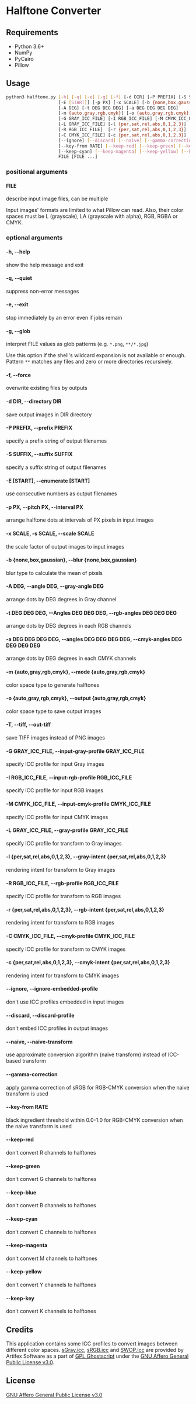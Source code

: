 # Halftone Converter

## Requirements

- Python 3.6+
- NumPy
- PyCairo
- Pillow

## Usage

```sh
python3 halftone.py [-h] [-q] [-e] [-g] [-f] [-d DIR] [-P PREFIX] [-S SUFFIX]
                    [-E [START]] [-p PX] [-x SCALE] [-b {none,box,gaussian}]
                    [-A DEG] [-t DEG DEG DEG] [-a DEG DEG DEG DEG]
                    [-m {auto,gray,rgb,cmyk}] [-o {auto,gray,rgb,cmyk}] [-T]
                    [-G GRAY_ICC_FILE] [-I RGB_ICC_FILE] [-M CMYK_ICC_FILE]
                    [-L GRAY_ICC_FILE] [-l {per,sat,rel,abs,0,1,2,3}]
                    [-R RGB_ICC_FILE]  [-r {per,sat,rel,abs,0,1,2,3}]
                    [-C CMYK_ICC_FILE] [-c {per,sat,rel,abs,0,1,2,3}]
                    [--ignore] [--discard] [--naive] [--gamma-correction]
                    [--key-from RATE] [--keep-red] [--keep-green] [--keep-blue]
                    [--keep-cyan] [--keep-magenta] [--keep-yellow] [--keep-key]
                    FILE [FILE ...]
```

### positional arguments

#### FILE

describe input image files, can be multiple

Input images' formats are limited to what Pillow can read.
Also, their color spaces must be L (grayscale), LA (grayscale with alpha), RGB, RGBA or CMYK.

### optional arguments

#### -h, --help

show the help message and exit

#### -q, --quiet

suppress non-error messages

#### -e, --exit

stop immediately by an error even if jobs remain

#### -g, --glob

interpret FILE values as glob patterns (e.g. `*.png`, `**/*.jpg`)

Use this option if the shell's wildcard expansion is not available or enough.
Pattern `**` matches any files and zero or more directories recursively.

#### -f, --force

overwrite existing files by outputs

#### -d DIR, --directory DIR

save output images in DIR directory

#### -P PREFIX, --prefix PREFIX

specify a prefix string of output filenames

#### -S SUFFIX, --suffix SUFFIX

specify a suffix string of output filenames

#### -E [START], --enumerate [START]

use consecutive numbers as output filenames

#### -p PX, --pitch PX, --interval PX

arrange halftone dots at intervals of PX pixels in input images

#### -x SCALE, -s SCALE, --scale SCALE

the scale factor of output images to input images

#### -b {none,box,gaussian}, --blur {none,box,gaussian}

blur type to calculate the mean of pixels

#### -A DEG, --angle DEG, --gray-angle DEG

arrange dots by DEG degrees in Gray channel

#### -t DEG DEG DEG, --Angles DEG DEG DEG, --rgb-angles DEG DEG DEG

arrange dots by DEG degrees in each RGB channels

#### -a DEG DEG DEG DEG, --angles DEG DEG DEG DEG, --cmyk-angles DEG DEG DEG DEG

arrange dots by DEG degrees in each CMYK channels

#### -m {auto,gray,rgb,cmyk}, --mode {auto,gray,rgb,cmyk}

color space type to generate halftones

#### -o {auto,gray,rgb,cmyk}, --output {auto,gray,rgb,cmyk}

color space type to save output images

#### -T, --tiff, --out-tiff

save TIFF images instead of PNG images

#### -G GRAY_ICC_FILE, --input-gray-profile GRAY_ICC_FILE

specify ICC profile for input Gray images

#### -I RGB_ICC_FILE, --input-rgb-profile RGB_ICC_FILE

specify ICC profile for input RGB images

#### -M CMYK_ICC_FILE, --input-cmyk-profile CMYK_ICC_FILE

specify ICC profile for input CMYK images

#### -L GRAY_ICC_FILE, --gray-profile GRAY_ICC_FILE

specify ICC profile for transform to Gray images

#### -l {per,sat,rel,abs,0,1,2,3}, --gray-intent {per,sat,rel,abs,0,1,2,3}

rendering intent for transform to Gray images

#### -R RGB_ICC_FILE, --rgb-profile RGB_ICC_FILE

specify ICC profile for transform to RGB images

#### -r {per,sat,rel,abs,0,1,2,3}, --rgb-intent {per,sat,rel,abs,0,1,2,3}

rendering intent for transform to RGB images

#### -C CMYK_ICC_FILE, --cmyk-profile CMYK_ICC_FILE

specify ICC profile for transform to CMYK images

#### -c {per,sat,rel,abs,0,1,2,3}, --cmyk-intent {per,sat,rel,abs,0,1,2,3}

rendering intent for transform to CMYK images

#### --ignore, --ignore-embedded-profile

don't use ICC profiles embedded in input images

#### --discard, --discard-profile

don't embed ICC profiles in output images

#### --naive, --naive-transform

use approximate conversion algorithm (naive transform) instead of ICC-based transform

#### --gamma-correction

apply gamma correction of sRGB for RGB-CMYK conversion when the naive transform is used

#### --key-from RATE

black ingredient threshold within 0.0-1.0 for RGB-CMYK conversion when the naive transform is used

#### --keep-red

don't convert R channels to halftones

#### --keep-green

don't convert G channels to halftones

#### --keep-blue

don't convert B channels to halftones

#### --keep-cyan

don't convert C channels to halftones

#### --keep-magenta

don't convert M channels to halftones

#### --keep-yellow

don't convert Y channels to halftones

#### --keep-key

don't convert K channels to halftones

## Credits

This application contains some ICC profiles to convert images between different color spaces.
[sGray.icc](profiles/sGray.icc), [sRGB.icc](profiles/sRGB.icc) and [SWOP.icc](profiles/SWOP.icc) are provided by Artifex Software as a part of [GPL Ghostscript](https://www.ghostscript.com/) under the [GNU Affero General Public License v3.0](https://www.gnu.org/licenses/agpl-3.0.html).

## License

[GNU Affero General Public License v3.0](LICENSE)
